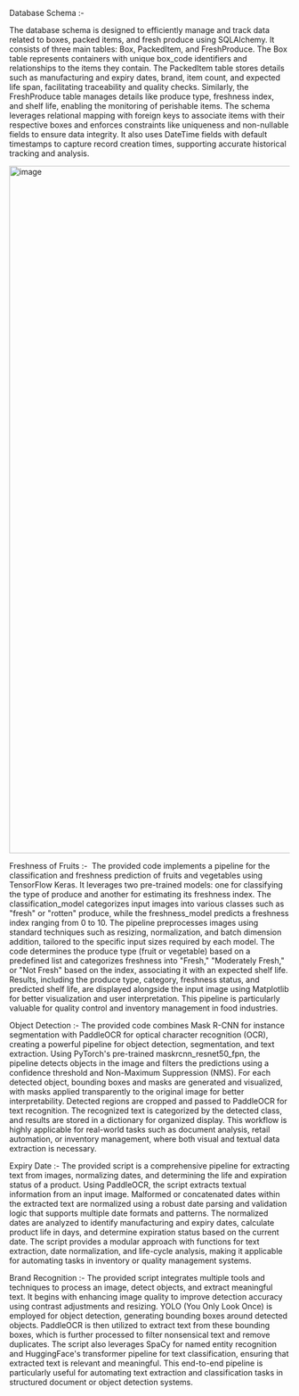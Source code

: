 Database Schema :-

The database schema is designed to efficiently manage and track data related to boxes, packed items, and fresh produce using SQLAlchemy. It consists of three main tables: Box, PackedItem, and FreshProduce. The Box table represents containers with unique box_code identifiers and relationships to the items they contain. The PackedItem table stores details such as manufacturing and expiry dates, brand, item count, and expected life span, facilitating traceability and quality checks. Similarly, the FreshProduce table manages details like produce type, freshness index, and shelf life, enabling the monitoring of perishable items. The schema leverages relational mapping with foreign keys to associate items with their respective boxes and enforces constraints like uniqueness and non-nullable fields to ensure data integrity. It also uses DateTime fields with default timestamps to capture record creation times, supporting accurate historical tracking and analysis.

 <img width="1233" alt="image" src="https://github.com/user-attachments/assets/bb8eb77c-2ddf-44cb-b34b-e98f4c270bad" />

Freshness of Fruits :- 
The provided code implements a pipeline for the classification and freshness prediction of fruits and vegetables using TensorFlow Keras. It leverages two pre-trained models: one for classifying the type of produce and another for estimating its freshness index. The classification_model categorizes input images into various classes such as "fresh" or "rotten" produce, while the freshness_model predicts a freshness index ranging from 0 to 10. The pipeline preprocesses images using standard techniques such as resizing, normalization, and batch dimension addition, tailored to the specific input sizes required by each model. The code determines the produce type (fruit or vegetable) based on a predefined list and categorizes freshness into "Fresh," "Moderately Fresh," or "Not Fresh" based on the index, associating it with an expected shelf life. Results, including the produce type, category, freshness status, and predicted shelf life, are displayed alongside the input image using Matplotlib for better visualization and user interpretation. This pipeline is particularly valuable for quality control and inventory management in food industries.



Object Detection :-
The provided code combines Mask R-CNN for instance segmentation with PaddleOCR for optical character recognition (OCR), creating a powerful pipeline for object detection, segmentation, and text extraction. Using PyTorch's pre-trained maskrcnn_resnet50_fpn, the pipeline detects objects in the image and filters the predictions using a confidence threshold and Non-Maximum Suppression (NMS). For each detected object, bounding boxes and masks are generated and visualized, with masks applied transparently to the original image for better interpretability. Detected regions are cropped and passed to PaddleOCR for text recognition. The recognized text is categorized by the detected class, and results are stored in a dictionary for organized display. This workflow is highly applicable for real-world tasks such as document analysis, retail automation, or inventory management, where both visual and textual data extraction is necessary.



Expiry Date :-
The provided script is a comprehensive pipeline for extracting text from images, normalizing dates, and determining the life and expiration status of a product. Using PaddleOCR, the script extracts textual information from an input image. Malformed or concatenated dates within the extracted text are normalized using a robust date parsing and validation logic that supports multiple date formats and patterns. The normalized dates are analyzed to identify manufacturing and expiry dates, calculate product life in days, and determine expiration status based on the current date. The script provides a modular approach with functions for text extraction, date normalization, and life-cycle analysis, making it applicable for automating tasks in inventory or quality management systems.



Brand Recognition :-
The provided script integrates multiple tools and techniques to process an image, detect objects, and extract meaningful text. It begins with enhancing image quality to improve detection accuracy using contrast adjustments and resizing. YOLO (You Only Look Once) is employed for object detection, generating bounding boxes around detected objects. PaddleOCR is then utilized to extract text from these bounding boxes, which is further processed to filter nonsensical text and remove duplicates. The script also leverages SpaCy for named entity recognition and HuggingFace's transformer pipeline for text classification, ensuring that extracted text is relevant and meaningful. This end-to-end pipeline is particularly useful for automating text extraction and classification tasks in structured document or object detection systems.



